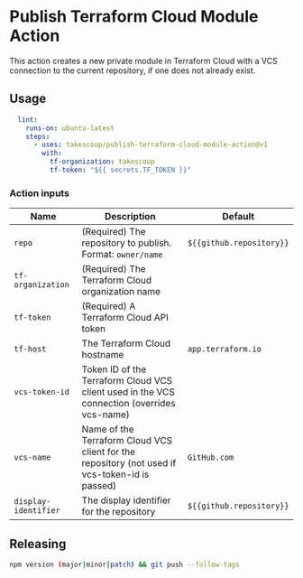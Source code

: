 # Publish Terraform Cloud Module Action

This action creates a new private module in Terraform Cloud with a VCS connection to the current repository, if one does not already exist.

## Usage

```yaml
  lint:
    runs-on: ubuntu-latest
    steps:
      - uses: takescoop/publish-terraform-cloud-module-action@v1
        with:
          tf-organization: takescoop
          tf-token: "${{ secrets.TF_TOKEN }}"
```

### Action inputs

| Name | Description | Default |
| --- | --- | --- |
| `repo` | (Required) The repository to publish. Format: `owner/name` | `${{github.repository}}` |
| `tf-organization` | (Required) The Terraform Cloud organization name ||
| `tf-token` | (Required) A Terraform Cloud API token ||
| `tf-host` | The Terraform Cloud hostname | `app.terraform.io` |
| `vcs-token-id` | Token ID of the Terraform Cloud VCS client used in the VCS connection (overrides vcs-name) ||
| `vcs-name` | Name of the Terraform Cloud VCS client for the repository (not used if vcs-token-id is passed) | `GitHub.com` |
| `display-identifier` | 	The display identifier for the repository | `${{github.repository}}` |

## Releasing

```sh
npm version (major|minor|patch) && git push --follow-tags
```
